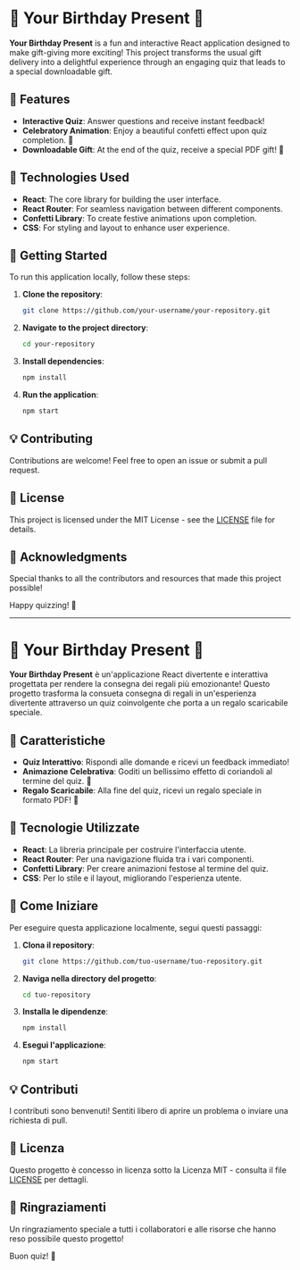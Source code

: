 # 🎉 Your Birthday Present 🎉

**Your Birthday Present** is a fun and interactive React application designed to make gift-giving more exciting! This project transforms the usual gift delivery into a delightful experience through an engaging quiz that leads to a special downloadable gift.

## 🌟 Features
- **Interactive Quiz**: Answer questions and receive instant feedback!
- **Celebratory Animation**: Enjoy a beautiful confetti effect upon quiz completion. 🎊
- **Downloadable Gift**: At the end of the quiz, receive a special PDF gift! 🎁

## 🚀 Technologies Used
- **React**: The core library for building the user interface.
- **React Router**: For seamless navigation between different components.
- **Confetti Library**: To create festive animations upon completion.
- **CSS**: For styling and layout to enhance user experience.

## 🚀 Getting Started
To run this application locally, follow these steps:

1. **Clone the repository**:
   ```bash
   git clone https://github.com/your-username/your-repository.git
   ```
2. **Navigate to the project directory**:
   ```bash
   cd your-repository
   ```
3. **Install dependencies**:
   ```bash
   npm install
   ```
4. **Run the application**:
   ```bash
   npm start
   ```

## 💡 Contributing
Contributions are welcome! Feel free to open an issue or submit a pull request.

## 📄 License
This project is licensed under the MIT License - see the [LICENSE](LICENSE) file for details.

## 🌈 Acknowledgments
Special thanks to all the contributors and resources that made this project possible!

Happy quizzing! 🎊

---


# 🎉 Your Birthday Present 🎉

**Your Birthday Present** è un'applicazione React divertente e interattiva progettata per rendere la consegna dei regali più emozionante! Questo progetto trasforma la consueta consegna di regali in un'esperienza divertente attraverso un quiz coinvolgente che porta a un regalo scaricabile speciale.

## 🌟 Caratteristiche
- **Quiz Interattivo**: Rispondi alle domande e ricevi un feedback immediato!
- **Animazione Celebrativa**: Goditi un bellissimo effetto di coriandoli al termine del quiz. 🎊
- **Regalo Scaricabile**: Alla fine del quiz, ricevi un regalo speciale in formato PDF! 🎁

## 🚀 Tecnologie Utilizzate
- **React**: La libreria principale per costruire l'interfaccia utente.
- **React Router**: Per una navigazione fluida tra i vari componenti.
- **Confetti Library**: Per creare animazioni festose al termine del quiz.
- **CSS**: Per lo stile e il layout, migliorando l'esperienza utente.

## 🚀 Come Iniziare
Per eseguire questa applicazione localmente, segui questi passaggi:

1. **Clona il repository**:
   ```bash
   git clone https://github.com/tuo-username/tuo-repository.git
   ```
2. **Naviga nella directory del progetto**:
   ```bash
   cd tuo-repository
   ```
3. **Installa le dipendenze**:
   ```bash
   npm install
   ```
4. **Esegui l'applicazione**:
   ```bash
   npm start
   ```

## 💡 Contributi
I contributi sono benvenuti! Sentiti libero di aprire un problema o inviare una richiesta di pull.

## 📄 Licenza
Questo progetto è concesso in licenza sotto la Licenza MIT - consulta il file [LICENSE](LICENSE) per dettagli.

## 🌈 Ringraziamenti
Un ringraziamento speciale a tutti i collaboratori e alle risorse che hanno reso possibile questo progetto!

Buon quiz! 🎊
